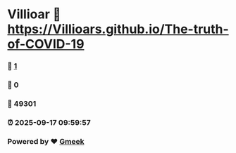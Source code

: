# Villioar :link: https://Villioars.github.io/The-truth-of-COVID-19 
### :page_facing_up: [1](https://Villioars.github.io/The-truth-of-COVID-19/tag.html) 
### :speech_balloon: 0 
### :hibiscus: 49301 
### :alarm_clock: 2025-09-17 09:59:57 
### Powered by :heart: [Gmeek](https://github.com/Meekdai/Gmeek)
